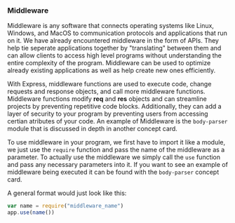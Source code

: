 ### Middleware

Middleware is any software that connects operating systems like Linux, Windows, and MacOS to communication protocols and applications that run on it. We have already encountered middleware in the form of APIs. They help tie seperate applications together by "translating" between them and can allow clients to access high level programs without understanding the entire complexity of the program. Middleware can be used to optimize already existing applications as well as help create new ones efficiently.

With Express, middleware functions are used to execute code, change requests and response objects, and call more middleware functions. Middleware functions modify **req** and **res** objects and can streamline projects by preventing repetitive code blocks. Additionally, they can add a layer of security to your program by preventing users from accessing certian atributes of your code.  An example of Middleware is the `body-parser` module that is discussed in depth in another concept card. 

To use middleware in your program, we first have to import it like a module, we just use the `require` function and pass the name of the middleware as a parameter. To actually use the middleware we simply call the `use` function and pass any necessary parameters into it. If you want to see an example of middleware being executed it can be found with the `body-parser` concept card. 

A general format would just look like this:

```js
var name = require("middleware_name")
app.use(name())
```